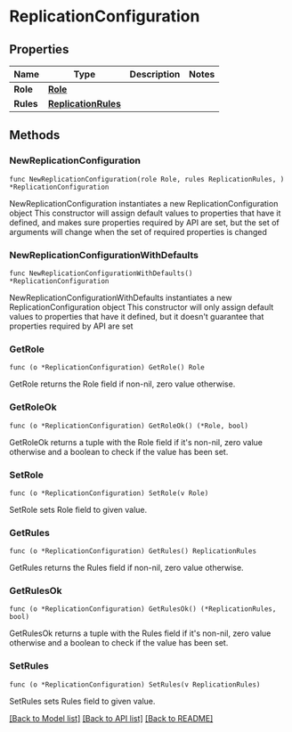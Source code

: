 # ReplicationConfiguration

## Properties

Name | Type | Description | Notes
------------ | ------------- | ------------- | -------------
**Role** | [**Role**](Role.md) |  | 
**Rules** | [**ReplicationRules**](ReplicationRules.md) |  | 

## Methods

### NewReplicationConfiguration

`func NewReplicationConfiguration(role Role, rules ReplicationRules, ) *ReplicationConfiguration`

NewReplicationConfiguration instantiates a new ReplicationConfiguration object
This constructor will assign default values to properties that have it defined,
and makes sure properties required by API are set, but the set of arguments
will change when the set of required properties is changed

### NewReplicationConfigurationWithDefaults

`func NewReplicationConfigurationWithDefaults() *ReplicationConfiguration`

NewReplicationConfigurationWithDefaults instantiates a new ReplicationConfiguration object
This constructor will only assign default values to properties that have it defined,
but it doesn't guarantee that properties required by API are set

### GetRole

`func (o *ReplicationConfiguration) GetRole() Role`

GetRole returns the Role field if non-nil, zero value otherwise.

### GetRoleOk

`func (o *ReplicationConfiguration) GetRoleOk() (*Role, bool)`

GetRoleOk returns a tuple with the Role field if it's non-nil, zero value otherwise
and a boolean to check if the value has been set.

### SetRole

`func (o *ReplicationConfiguration) SetRole(v Role)`

SetRole sets Role field to given value.


### GetRules

`func (o *ReplicationConfiguration) GetRules() ReplicationRules`

GetRules returns the Rules field if non-nil, zero value otherwise.

### GetRulesOk

`func (o *ReplicationConfiguration) GetRulesOk() (*ReplicationRules, bool)`

GetRulesOk returns a tuple with the Rules field if it's non-nil, zero value otherwise
and a boolean to check if the value has been set.

### SetRules

`func (o *ReplicationConfiguration) SetRules(v ReplicationRules)`

SetRules sets Rules field to given value.



[[Back to Model list]](../README.md#documentation-for-models) [[Back to API list]](../README.md#documentation-for-api-endpoints) [[Back to README]](../README.md)


